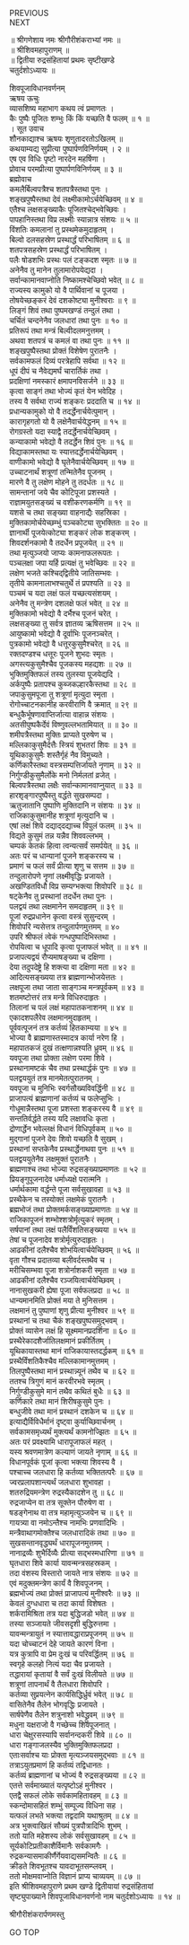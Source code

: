PREVIOUS  
NEXT  
  
॥ श्रीगणेशाय नमः श्रीगौरीशंकराभ्यां नमः ॥  
॥ श्रीशिवमहापुराणम् ॥  
॥ द्वितीया रुद्रसंहितायां प्रथमः सृष्टीखण्डे  
चतुर्दशोऽध्यायः ॥  
  
शिवपूजाविधानवर्णनम्  
ऋषय ऊचुः  
व्यासशिष्य महाभाग कथय त्वं प्रमाणतः ।  
कैः पुष्पैः पूजितः शम्भुः किं किं यच्छति वै फलम् ॥ १ ॥  
। सूत उवाच  
शौनकाद्याश्च ऋषयः शृणुतादरतोऽखिलम् ॥  
कथयाम्यद्य सुप्रीत्या पुष्पार्पणविनिर्णयम् । २ ॥  
एष एव विधिः पृष्टो नारदेन महर्षिणा ।  
प्रोवाच परमप्रीत्या पुष्पार्पणविनिर्णयम् ॥ ३ ॥  
ब्रह्मोवाच  
कमलैर्बिल्वपत्रैश्च शतपत्रैस्तथा पुनः ।  
शङ्‌खपुष्पैस्तथा देवं लक्ष्मीकामोऽर्चयेच्छिवम् ॥ ४ ॥  
एतैश्च लक्षसङ्‌ख्याकैः पूजितश्चेद्‌भवेच्छिवः ।  
पापहानिस्तथा विप्र लक्ष्मीः स्यान्नात्र संशयः ॥ ५ ॥  
विंशतिः कमलानां तु प्रस्थमेकमुदाहृतम् ।  
बिल्वो दलसहस्रेण प्रस्थार्द्धं परिभाषितम् ॥ ६ ॥  
शतपत्रसहस्रेण प्रस्थार्द्धं परिभाषितम् ।  
पलैः षोडशभिः प्रस्थः पलं टङ्‌कदश स्मृतः ॥ ७ ॥  
अनेनैव तु मानेन तुलामारोपयेद्यदा ।  
सर्वान्कामानवाप्नोति निष्कामश्चेच्छिवो भवेत् ॥ ८ ॥  
राज्यस्य कामुको यो वै पार्थिवानां च पूजया ।  
तोषयेच्छङ्‌करं देवं दशकोष्ट्या मुनीश्वराः ॥ ९ ॥  
लिङ्‌गं शिवं तथा पुष्पमखण्डं तन्दुलं तथा ।  
चर्चितं चन्दनेनैव जलधारां तथा पुनः ॥ १० ॥  
प्रतिरूपं तथा मन्त्रं बिल्वीदलमनुत्तमम् ।  
अथवा शतपत्रं च कमलं वा तथा पुनः ॥ ११ ॥  
शङ्‌खपुष्पैस्तथा प्रोक्तं विशेषेण पुरातनैः ।  
सर्वकामफलं दिव्यं परत्रेहापि सर्वथा ॥ १२ ॥  
धूपं दीपं च नैवेद्यमर्घं चारार्तिकं तथा ।  
प्रदक्षिणां नमस्कारं क्षमापनविसर्जने ॥ ३३ ॥  
कृत्वा साङ्‌गं तथा भोज्यं कृतं येन भवेदिह ।  
तस्य वै सर्वथा राज्यं शङ्‌करः प्रददाति च ॥ १४ ॥  
प्रधान्यकामुको यो वै तदर्द्धेनार्चयेत्पुमान् ।  
कारागृहगतो यो वै लक्षेनैवार्चयेद्धनम् ॥ १५ ॥  
रोगग्रस्तो यदा स्याद्वै तदर्द्धेनार्चयेच्छिवम् ।  
कन्याकामो भवेद्यो वै तदर्द्धेन शिवं पुनः ॥ १६ ॥  
विद्याकामस्तथा यः स्यात्तदर्द्धेनार्चयेच्छिवम् ।  
वाणीकामो भवेद्यो वै घृतेनैवार्चयेच्छिवम् ॥ १७ ॥  
उच्चाटनार्थं शत्रूणां तन्मितेनैव पूजनम् ।  
मारणे वै तु लक्षेण मोहने तु तदर्धतः ॥ १८ ॥  
सामन्तानां जये चैव कोटिपूजा प्रशस्यते ।  
राज्ञामयुतसङ्‌ख्यं च वशीकरणकर्मणि ॥ १९ ॥  
यशसे च तथा सङ्‌ख्या वाहनाद्यैः सहस्रिका ।  
मुक्तिकामोर्चयेच्छम्भुं पञ्चकोट्या सुभक्तितः ॥ २० ॥  
ज्ञानार्थी पूजयेत्कोट्या शङ्‌करं लोक शङ्‌करम् ।  
शिवदर्शनकामो वै तदर्धेन प्रपूजयेत् ॥ २१ ॥  
तथा मृत्युञ्जयो जाप्यः कामनाफलरूपतः ।  
पञ्चलक्षा जपा यर्हि प्रत्यक्षं तु भवेच्छिवः ॥ २२ ॥  
लक्षेण भजते कश्चिद्‌द्वितीये जातिसम्भवः ।  
तृतीये कामनालाभश्चतुर्थे तं प्रपश्यति ॥ २३ ॥  
पञ्चमं च यदा लक्षं फलं यच्छत्यसंशयम् ।  
अनेनैव तु मन्त्रेण दशलक्षे फलं भवेत् ॥ २४ ॥  
मुक्तिकामो भवेद्यो वै दर्भैश्च पूजनं चरेत् ।  
लक्षसङ्‌ख्या तु सर्वत्र ज्ञातव्य ऋषिसत्तम ॥ २५ ॥  
आयुष्कामो भवेद्यो वै दूर्वाभिः पूजनञ्चरेत् ।  
पुत्रकामो भवेद्यो वै धत्तूरकुसुमैश्चरेत् ॥ २६ ॥  
रक्तदण्डश्च धत्तूरः पूजने शुभदः स्मृतः ।  
अगस्त्यकुसुमैश्चैव पूजकस्य महद्यशः ॥ २७ ॥  
भुक्तिमुक्तिफलं तस्य तुलस्या पूजयेद्यदि ।  
अर्कपुष्पैः प्रतापश्च कुब्जकल्हारकैस्तथा ॥ २८ ॥  
जपाकुसुमपूजा तु शत्रूणां मृत्युदा स्मृता ।  
रोगोच्चाटनकानीह करवीराणि वै क्रमात् ॥ २९ ॥  
बन्धुकैर्भूषणावाप्तिर्जात्या वाहान्न संशयः ।  
अतसीपुष्पकैर्देवं विष्णुवल्लभतामियात् ॥ ॥ ३० ॥  
शमीपत्रैस्तथा मुक्तिः प्राप्यते पुरुषेण च ।  
मल्लिकाकुसुमैर्दत्तैः स्त्रियं शुभतरां शिवः ॥ ३१ ॥  
यूथिकाकुसुमैः शस्तैर्गृहं नैव विमुच्यते ।  
कर्णिकारैस्तथा वस्त्रसम्पत्तिर्जायते नृणाम् ॥ ३२ ॥  
निर्गुण्डीकुसुमैर्लोके मनो निर्मलतां व्रजेत् ।  
बिल्वपत्रैस्तथा लक्षैः सर्वान्कामानवाप्नुयात् ॥ ३३ ॥  
हारशृङ्‌गारपुष्पैस्तु वर्द्धते सुखसम्पदा ।  
ऋतुजातानि पुष्पाणि मुक्तिदानि न संशयः ॥ ३४ ॥  
राजिकाकुसुमानीह शत्रूणां मृत्युदानि च ।  
एषां लक्षं शिवे दद्याद्‌दद्याच्च विपुलं फलम् ॥ ३५ ॥  
विद्यते कुसुमं तन्न यन्नैव शिववल्लभम् ।  
चम्पकं केतकं हित्वा त्वन्यत्सर्वं समर्पयेत् ॥ ३६ ॥  
अतः परं च धान्यानां पूजने शङ्‌करस्य च ।  
प्रमाणं च फलं सर्वं प्रीत्या शृणु च सत्तम ॥ ३७ ॥  
तन्दुलारोपणे नॄणां लक्ष्मीवृद्धिः प्रजायते ।  
अखण्डितविधौ विप्र सम्यग्भक्त्या शिवोपरि ॥ ३८ ॥  
षट्केनैव तु प्रस्थानां तदर्धेन तथा पुनः ।  
पलद्वयं तथा लक्षमानेन समदाहृतम् ॥ ३९ ॥  
पूजां रुद्रप्रधानेन कृत्वा वस्त्रं सुसुन्दरम् ।  
शिवोपरि न्यसेत्तत्र तन्दुलार्पणमुत्तमम् ॥ ४०  
उपरि श्रीफलं त्वेकं गन्धपुष्पादिभिस्तथा ।  
रोपयित्वा च धूपादि कृत्वा पूजाफलं भवेत् ॥ ॥ ४१ ॥  
प्रजापत्यद्वयं रौप्यमाषङ्‌ख्या च दक्षिणा ।  
देया तदुपदेष्ट्रे हि शक्त्या वा दक्षिणा मता ॥ ४२ ॥  
आदित्यसङ्‌ख्यया तत्र ब्राह्मणान्भोजयेत्ततः ।  
लक्षपूजा तथा जाता साङ्‌गञ्च मन्त्रपूर्वकम् ॥ ४३ ॥  
शतमष्टोत्तरं तत्र मन्त्रे विधिरुदाहृतः ।  
तिलानां च पलं लक्षं महापातकनाशनम् ॥ ४४ ॥  
एकादशपलैरेव लक्षमानमुदाहृतम् ।  
पूर्ववत्पूजनं तत्र कर्तव्यं हितकाम्यया ॥ ४५ ॥  
भोज्या वै ब्राह्मणास्तस्मादत्र कार्या नरेण हि ।  
महापातकजं दुखं तत्क्षणान्नश्यति ध्रुवम् ॥ ४६ ॥  
यवपूजा तथा प्रोक्ता लक्षेण परमा शिवे ।  
प्रस्थानामष्टकं चैव तथा प्रस्थार्द्धकं पुनः ॥ ४७ ॥  
पलद्वययुतं तत्र मानमेतत्पुरातनम् ।  
यवपूजा च मुनिभिः स्वर्गसौख्यविवर्द्धिनी ॥ ४८ ॥  
प्राजापत्यं ब्राह्मणानां कर्तव्यं च फलेप्सुभिः ।  
गोधूमान्नैस्तथा पूजा प्रशस्ता शङ्‌करस्य वै ॥ ४९ ॥  
सन्ततिर्वर्द्धते तस्य यदि लक्षावधिः कृता ।  
द्रोणार्द्धेन भवेल्लक्षं विधानं विधिपूर्वकम् ॥ ५० ॥  
मुद्‌गानां पूजने देवः शिवो यच्छति वै सुखम् ।  
प्रस्थानां सप्तकेनैव प्रस्थार्द्धेनाथवा पुनः ॥ ५१ ॥  
पलद्वययुतेनैव लक्षमुक्तं पुरातनैः ।  
ब्राह्मणाश्च तथा भोज्या रुद्रसङ्‌ख्याप्रमाणतः ॥ ५२ ॥  
प्रियङ्‌गुपूजनादेव धर्माध्यक्षे परात्मनि ।  
धर्मार्थकामा वर्द्धन्ते पूजा सर्वसुखावहा ॥ ५३ ॥  
प्रस्थैकेन च तस्योक्तं लक्षमेकं पुरातनैः ।  
ब्रह्मभोजं तथा प्रोक्तमर्कसङ्‌ख्याप्रमाणतः ॥ ५४ ॥  
राजिकापूजनं शम्भोश्शत्रोर्मृत्युकरं स्मृतम् ।  
सर्षपानां तथा लक्षं पलैर्विंशतिसङ्‌ख्यया ॥ ५५ ॥  
तेषां च पूजनादेव शत्रोर्मृत्युरुदाहृतः ।  
आढकीनां दलैश्चैव शोभयित्वार्चयेच्छिवम् ॥ ५६ ॥  
वृता गौश्च प्रदातव्या बलीवर्दस्तथैव च ।  
मरीचिसम्भवा पूजा शत्रोर्नाशकरी स्मृता ॥ ५७ ॥  
आढकीनां दलैश्चैव रञ्जयित्वार्चयेच्छिवम् ।  
नानासुखकरी ह्येषा पूजा सर्वफलप्रदा ॥ ५८ ॥  
धान्यमानमिति प्रोक्तं मया ते मुनिसत्तम ।  
लक्षमानं तु पुष्पाणां शृणु प्रीत्या मुनीश्वर ॥ ५९ ॥  
प्रस्थानां च तथा चैकं शङ्‌खपुष्पसमुद्‌भवम् ।  
प्रोक्तं व्यासेन लक्षं हि सूक्ष्ममानप्रदर्शिना ॥ ६० ॥  
प्रस्थैरेकादशैर्जातिलक्षमानं प्रकीर्तितम् ।  
यूथिकायास्तथा मानं राजिकायास्तदर्द्धकम् ॥ ६१ ॥  
प्रस्थैर्विंशतिकैश्चैव मल्लिकामानमुत्तमम् ।  
तिलपुष्पैस्तथा मानं प्रस्थान्न्यूनं तथैव च ॥ ६२ ॥  
ततश्च त्रिगुणं मानं करवीरभवे स्मृतम् ।  
निर्गुण्डीकुसुमे मानं तथैव कथितं बुधैः ॥ ६३ ॥  
कर्णिकारे तथा मानं शिरीषकुसुमे पुनः ।  
बन्धुजीवे तथा मानं प्रस्थानं दशकेन च ॥ ६४ ॥  
इत्याद्यैर्विविधैर्मानं दृष्ट्वा कुर्याच्छिवार्चनम् ।  
सर्वकामसमृध्यर्थं मुक्त्यर्थं कामनोज्झितः ॥ ६५ ॥  
अतः परं प्रवक्ष्यामि धारापूजाफलं महत् ।  
यस्य श्रवणमात्रेण कल्याणं जायते नृणाम् ॥ ६६ ॥  
विधानपूर्वकं पूजां कृत्वा भक्त्या शिवस्य वै ।  
पश्चाच्च जलधारा हि कर्तव्या भक्तितत्परैः ॥ ६७ ॥  
ज्वरप्रलापशान्त्यर्थं जलधारा शुभावहा ।  
शतरुद्रियमन्त्रेण रुद्रस्यैकादशेन तु ॥ ६८ ॥  
रुद्रजाप्येन वा तत्र सूक्तेन पौरुषेण वा ।  
षडङ्‌गेनाथ वा तत्र महामृत्युञ्जयेन च ॥ ६९ ॥  
गायत्र्या वा नमोऽन्तैश्च नामभिः प्रणवादिभिः ।  
मन्त्रैवाथागमोक्तैश्च जलधारादिकं तथा ॥ ७० ॥  
सुखसन्तानवृद्ध्यर्थं धारापूजनमुत्तमम् ।  
नानाद्रव्यैः शुभैर्दिव्यैः प्रीत्या सद्‌भस्मधारिणा ॥ ७१ ॥  
घृतधारा शिवे कार्या यावन्मन्त्रसहस्रकम् ।  
तदा वंशस्य विस्तारो जायते नात्र संशयः ॥ ७२ ॥  
एवं मदुक्तमन्त्रेण कार्यं वै शिवपूजनम् ।  
ब्रह्मभोज्यं तथा प्रोक्तं प्राजापत्यं मुनीश्वरैः ॥ ७३ ॥  
केवलं दुग्धधारा च तदा कार्या विशेषतः ।  
शर्करामिश्रिता तत्र यदा बुद्धिजडो भवेत् ॥ ७४ ॥  
तस्या सञ्जायते जीवसदृशी बुद्धिरुत्तमा ।  
यावन्मन्त्रायुतं न स्यात्तावद्धाराप्रपूजनम् ॥ ७५ ॥  
यदा चोच्चाटनं देहे जायते कारणं विना ।  
यत्र कुत्रापि वा प्रेम दुःखं च परिवर्द्धितम् ॥ ७६ ॥  
स्वगृहे कलहो नित्यं यदा चैव प्रजायते ।  
तद्धारायां कृतायां वै सर्वं दुःखं विलीयते ॥ ७७ ॥  
शत्रूणां तापनार्थं वै तैलधारा शिवोपरि ।  
कर्तव्या सुप्रयत्नेन कार्यसिद्धिर्ध्रुवं भवेत् ॥ ७८ ॥  
वासितेनैव तैलेन भोगवृद्धिः प्रजायते ।  
सार्षपेणैव तैलेन शत्रुनाशो भवेद्ध्रुवम् ॥ ७९ ॥  
मधुना यक्षराजो वै गच्छेच्च शिवपूजनात् ।  
धारा चेक्षुरसस्यापि सर्वानन्दकरी शिवे ॥ ८० ॥  
धारा गङ्‌गाजलस्यैव भुक्तिमुक्तिफलप्रदा ।  
एताःसर्वाश्च याः प्रोक्ता मृत्यञ्जयसमुद्‌भवाः ॥ ८१ ॥  
तत्राऽयुतप्रमाणं हि कर्तव्यं तद्विधानतः ।  
कर्तव्यं ब्राह्मणानां च भोज्यं वै रुद्रसङ्‌ख्यया ॥ ८२ ॥  
एतत्ते सर्वमाख्यातं यत्पृष्टोऽहं मुनीश्वर ।  
एतद्वै सफलं लोके सर्वकामहितावहम् ॥ ८३ ॥  
स्कन्दोमासहितं शम्भुं सम्पूज्य विधिना सह ।  
यत्फलं लभते भक्त्या तद्वदामि यथाश्रुतम् ॥ ८४ ॥  
अत्र भुक्त्वाखिलं सौख्यं पुत्रपौत्रादिभिः शुभम् ।  
ततो याति महेशस्य लोकं सर्वसुखावहम् ॥ ८५ ॥  
सूर्यकोटिप्रतीकाशैर्विमानैः सर्वकामगैः ।  
रुद्रकन्यासमाकीर्णैर्गेयवाद्यसमन्वितैः ॥ ८६ ॥  
क्रीडते शिवभूतश्च यावदाभूतसम्प्लवम् ।  
ततो मोक्षमवाप्नोति विज्ञानं प्राप्य चाव्ययम् ॥ ८७ ॥  
इति श्रीशिवमहापुराणे प्रथम खण्डे द्वितीयायां रुद्रसंहितायां  
सृष्ट्युपाख्याने शिवपूजाविधानवर्णनो नाम चतुर्दशोऽध्यायः ॥ १४ ॥  
  
  
श्रीगौरीशंकरार्पणमस्तु  
  
GO TOP
